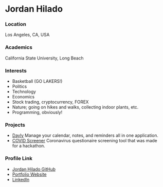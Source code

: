 # Jordan Hilado

### Location

Los Angeles, CA, USA

### Academics

California State University, Long Beach

### Interests

- Basketball (GO LAKERS!)
- Politics
- Technology
- Economics
- Stock trading, cryptocurrency, FOREX
- Nature; going on hikes and walks, collecting indoor plants, etc.
- Programming, obviously!

### Projects

- [Dayly](https://github.com/jordanhilado/Dayly) Manage your calendar, notes, and reminders all in one application.
- [COVID Screener](https://github.com/jordanhilado/COVID-Screener) Coronavirus questionaire screening tool that was made for a hackathon.

### Profile Link

- [Jordan Hilado GitHub](https://github.com/jordanhilado)
- [Portfolio Website](http://jordanhilado.github.io/)
- [LinkedIn](https://www.linkedin.com/in/jordanhilado)